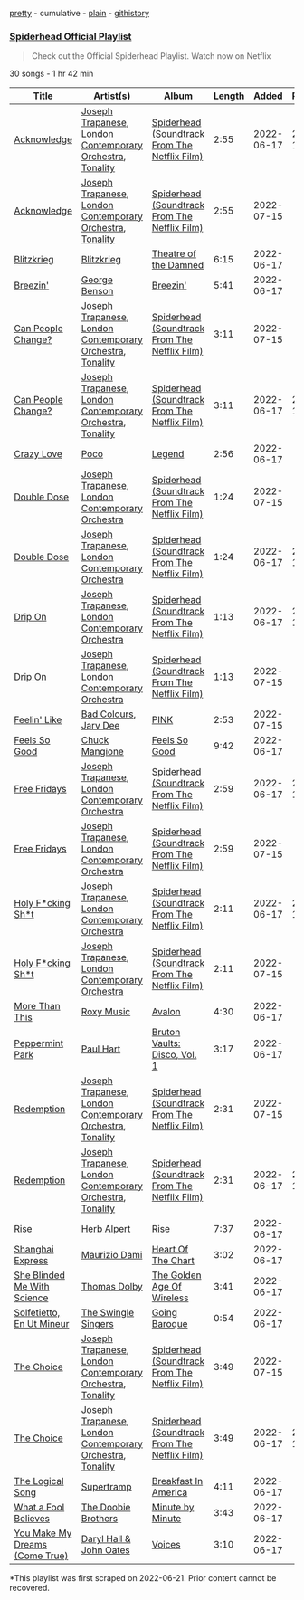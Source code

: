 [pretty](/playlists/pretty/37i9dQZF1DX67KMeDsV7oL.md) - cumulative - [plain](/playlists/plain/37i9dQZF1DX67KMeDsV7oL) - [githistory](https://github.githistory.xyz/mackorone/spotify-playlist-archive/blob/main/playlists/plain/37i9dQZF1DX67KMeDsV7oL)

### [Spiderhead Official Playlist](https://open.spotify.com/playlist/37i9dQZF1DX67KMeDsV7oL)

> Check out the Official Spiderhead Playlist\. Watch now on Netflix

30 songs - 1 hr 42 min

| Title | Artist(s) | Album | Length | Added | Removed |
|---|---|---|---|---|---|
| [Acknowledge](https://open.spotify.com/track/6AAPmMobhOjWC4NxWaMJXg) | [Joseph Trapanese](https://open.spotify.com/artist/566MlWaCa63jvMZV9YMj3V), [London Contemporary Orchestra](https://open.spotify.com/artist/1Uw2tN8RWQAKO3jtsqIJ8M), [Tonality](https://open.spotify.com/artist/5pcicNTH7aIJujRAA7WFXg) | [Spiderhead \(Soundtrack From The Netflix Film\)](https://open.spotify.com/album/5haACGpU0WzL5FkCUr6YGI) | 2:55 | 2022-06-17 | 2022-11-17 |
| [Acknowledge](https://open.spotify.com/track/6AtN9KdBTK7sWN8RXpBnhM) | [Joseph Trapanese](https://open.spotify.com/artist/566MlWaCa63jvMZV9YMj3V), [London Contemporary Orchestra](https://open.spotify.com/artist/1Uw2tN8RWQAKO3jtsqIJ8M), [Tonality](https://open.spotify.com/artist/5pcicNTH7aIJujRAA7WFXg) | [Spiderhead \(Soundtrack From The Netflix Film\)](https://open.spotify.com/album/3rVjprfO2nB269ciVVYy3b) | 2:55 | 2022-07-15 |  |
| [Blitzkrieg](https://open.spotify.com/track/3VE7vUZ8Hcg4WtlrVwXwWl) | [Blitzkrieg](https://open.spotify.com/artist/54vbdnaHSULmWN0qWSzACT) | [Theatre of the Damned](https://open.spotify.com/album/67On08o0cKjvP0KD291DTU) | 6:15 | 2022-06-17 |  |
| [Breezin'](https://open.spotify.com/track/1m3BAsNsQAaSNMD2M6vlKY) | [George Benson](https://open.spotify.com/artist/4N8BwYTEC6XqykGvXXlmfv) | [Breezin'](https://open.spotify.com/album/1ei5QjnfB7PHINJOH8Gft5) | 5:41 | 2022-06-17 |  |
| [Can People Change?](https://open.spotify.com/track/2miq5hMHVjZWNiSBsLPl7i) | [Joseph Trapanese](https://open.spotify.com/artist/566MlWaCa63jvMZV9YMj3V), [London Contemporary Orchestra](https://open.spotify.com/artist/1Uw2tN8RWQAKO3jtsqIJ8M), [Tonality](https://open.spotify.com/artist/5pcicNTH7aIJujRAA7WFXg) | [Spiderhead \(Soundtrack From The Netflix Film\)](https://open.spotify.com/album/3rVjprfO2nB269ciVVYy3b) | 3:11 | 2022-07-15 |  |
| [Can People Change?](https://open.spotify.com/track/3AYs78JSa3FgmQxTtNyrQi) | [Joseph Trapanese](https://open.spotify.com/artist/566MlWaCa63jvMZV9YMj3V), [London Contemporary Orchestra](https://open.spotify.com/artist/1Uw2tN8RWQAKO3jtsqIJ8M), [Tonality](https://open.spotify.com/artist/5pcicNTH7aIJujRAA7WFXg) | [Spiderhead \(Soundtrack From The Netflix Film\)](https://open.spotify.com/album/5haACGpU0WzL5FkCUr6YGI) | 3:11 | 2022-06-17 | 2022-11-17 |
| [Crazy Love](https://open.spotify.com/track/4l6uTQ4A2eWZrOzjgm1bey) | [Poco](https://open.spotify.com/artist/0fyqyjD7pbaVzbu94ylWQR) | [Legend](https://open.spotify.com/album/5pC3jEw11eiVY5Vi9z1ooi) | 2:56 | 2022-06-17 |  |
| [Double Dose](https://open.spotify.com/track/1I23vgmn6gjaSaeRts1EV2) | [Joseph Trapanese](https://open.spotify.com/artist/566MlWaCa63jvMZV9YMj3V), [London Contemporary Orchestra](https://open.spotify.com/artist/1Uw2tN8RWQAKO3jtsqIJ8M) | [Spiderhead \(Soundtrack From The Netflix Film\)](https://open.spotify.com/album/3rVjprfO2nB269ciVVYy3b) | 1:24 | 2022-07-15 |  |
| [Double Dose](https://open.spotify.com/track/6ufiWSDtrSMSoZVF5gPmJf) | [Joseph Trapanese](https://open.spotify.com/artist/566MlWaCa63jvMZV9YMj3V), [London Contemporary Orchestra](https://open.spotify.com/artist/1Uw2tN8RWQAKO3jtsqIJ8M) | [Spiderhead \(Soundtrack From The Netflix Film\)](https://open.spotify.com/album/5haACGpU0WzL5FkCUr6YGI) | 1:24 | 2022-06-17 | 2022-11-17 |
| [Drip On](https://open.spotify.com/track/4hhFueieNdbLnYyHg0FHN9) | [Joseph Trapanese](https://open.spotify.com/artist/566MlWaCa63jvMZV9YMj3V), [London Contemporary Orchestra](https://open.spotify.com/artist/1Uw2tN8RWQAKO3jtsqIJ8M) | [Spiderhead \(Soundtrack From The Netflix Film\)](https://open.spotify.com/album/5haACGpU0WzL5FkCUr6YGI) | 1:13 | 2022-06-17 | 2022-11-18 |
| [Drip On](https://open.spotify.com/track/6XH9XIIfWuxl8UzyM1MzLJ) | [Joseph Trapanese](https://open.spotify.com/artist/566MlWaCa63jvMZV9YMj3V), [London Contemporary Orchestra](https://open.spotify.com/artist/1Uw2tN8RWQAKO3jtsqIJ8M) | [Spiderhead \(Soundtrack From The Netflix Film\)](https://open.spotify.com/album/3rVjprfO2nB269ciVVYy3b) | 1:13 | 2022-07-15 |  |
| [Feelin' Like](https://open.spotify.com/track/0mx1gpysb3usa8UsG40icX) | [Bad Colours](https://open.spotify.com/artist/0x3KkCJuve7n51ThZGNAIX), [Jarv Dee](https://open.spotify.com/artist/1sAKNLVFmAmxaurWLdmu1u) | [PINK](https://open.spotify.com/album/3GJYlM5Q1cD4I1G2MbIKyE) | 2:53 | 2022-07-15 |  |
| [Feels So Good](https://open.spotify.com/track/2M7EflZCPCqqRLB9hy5MDy) | [Chuck Mangione](https://open.spotify.com/artist/2MMaIlHd8UvDW0mVRAncD6) | [Feels So Good](https://open.spotify.com/album/5w0p1F0Q1wBqsX2UiX6CCD) | 9:42 | 2022-06-17 |  |
| [Free Fridays](https://open.spotify.com/track/7rywJRCE0hIWh3VzkBHXVd) | [Joseph Trapanese](https://open.spotify.com/artist/566MlWaCa63jvMZV9YMj3V), [London Contemporary Orchestra](https://open.spotify.com/artist/1Uw2tN8RWQAKO3jtsqIJ8M) | [Spiderhead \(Soundtrack From The Netflix Film\)](https://open.spotify.com/album/5haACGpU0WzL5FkCUr6YGI) | 2:59 | 2022-06-17 | 2022-11-17 |
| [Free Fridays](https://open.spotify.com/track/7xIKiLeUmppBNafhGslWZK) | [Joseph Trapanese](https://open.spotify.com/artist/566MlWaCa63jvMZV9YMj3V), [London Contemporary Orchestra](https://open.spotify.com/artist/1Uw2tN8RWQAKO3jtsqIJ8M) | [Spiderhead \(Soundtrack From The Netflix Film\)](https://open.spotify.com/album/3rVjprfO2nB269ciVVYy3b) | 2:59 | 2022-07-15 |  |
| [Holy F\*cking Sh\*t](https://open.spotify.com/track/4yzTjl4ty6k2KSQ9JCd2fc) | [Joseph Trapanese](https://open.spotify.com/artist/566MlWaCa63jvMZV9YMj3V), [London Contemporary Orchestra](https://open.spotify.com/artist/1Uw2tN8RWQAKO3jtsqIJ8M) | [Spiderhead \(Soundtrack From The Netflix Film\)](https://open.spotify.com/album/5haACGpU0WzL5FkCUr6YGI) | 2:11 | 2022-06-17 | 2022-11-17 |
| [Holy F\*cking Sh\*t](https://open.spotify.com/track/5LluUL5DNaTOzgu82kqnA8) | [Joseph Trapanese](https://open.spotify.com/artist/566MlWaCa63jvMZV9YMj3V), [London Contemporary Orchestra](https://open.spotify.com/artist/1Uw2tN8RWQAKO3jtsqIJ8M) | [Spiderhead \(Soundtrack From The Netflix Film\)](https://open.spotify.com/album/3rVjprfO2nB269ciVVYy3b) | 2:11 | 2022-07-15 |  |
| [More Than This](https://open.spotify.com/track/6N7gPTru90HYLRUIVDQ185) | [Roxy Music](https://open.spotify.com/artist/3fhOTtm0LBJ3Ojn4hIljLo) | [Avalon](https://open.spotify.com/album/3JXODSjT9mUz2lIb4YIErw) | 4:30 | 2022-06-17 |  |
| [Peppermint Park](https://open.spotify.com/track/3T8euNLupr0hwqS1oEITjt) | [Paul Hart](https://open.spotify.com/artist/6HqDg6DeGjz0SgqEEEEmVu) | [Bruton Vaults: Disco, Vol\. 1](https://open.spotify.com/album/68w7yR6DkhU0OL9EXeeEbK) | 3:17 | 2022-06-17 |  |
| [Redemption](https://open.spotify.com/track/29LgQnYZLzkpNRrMNbevpV) | [Joseph Trapanese](https://open.spotify.com/artist/566MlWaCa63jvMZV9YMj3V), [London Contemporary Orchestra](https://open.spotify.com/artist/1Uw2tN8RWQAKO3jtsqIJ8M), [Tonality](https://open.spotify.com/artist/5pcicNTH7aIJujRAA7WFXg) | [Spiderhead \(Soundtrack From The Netflix Film\)](https://open.spotify.com/album/3rVjprfO2nB269ciVVYy3b) | 2:31 | 2022-07-15 |  |
| [Redemption](https://open.spotify.com/track/3Tqd7D4DjwboPzsoAYOQg5) | [Joseph Trapanese](https://open.spotify.com/artist/566MlWaCa63jvMZV9YMj3V), [London Contemporary Orchestra](https://open.spotify.com/artist/1Uw2tN8RWQAKO3jtsqIJ8M), [Tonality](https://open.spotify.com/artist/5pcicNTH7aIJujRAA7WFXg) | [Spiderhead \(Soundtrack From The Netflix Film\)](https://open.spotify.com/album/5haACGpU0WzL5FkCUr6YGI) | 2:31 | 2022-06-17 | 2022-11-17 |
| [Rise](https://open.spotify.com/track/1TsmHRIXvMTLP7Vu53XsUV) | [Herb Alpert](https://open.spotify.com/artist/1PqdKx88nAgPolRy079lMl) | [Rise](https://open.spotify.com/album/7HY0aAzDNhAqmFHATtABPY) | 7:37 | 2022-06-17 |  |
| [Shanghai Express](https://open.spotify.com/track/5oqDSbyHSMKSQocnTx6U28) | [Maurizio Dami](https://open.spotify.com/artist/5TVeAJmehYn5Feb2mojsAF) | [Heart Of The Chart](https://open.spotify.com/album/2tlyQK9gIlVCbunjrPFOHH) | 3:02 | 2022-06-17 |  |
| [She Blinded Me With Science](https://open.spotify.com/track/6HYf9ZEZKuxy581QVmYA6c) | [Thomas Dolby](https://open.spotify.com/artist/2Uz58cSxlJgefDaSikxYQ7) | [The Golden Age Of Wireless](https://open.spotify.com/album/3V177EgHtR65iBY1NHZxp4) | 3:41 | 2022-06-17 |  |
| [Solfetietto, En Ut Mineur](https://open.spotify.com/track/5BGe92r3hyLf14Uq3ea5mA) | [The Swingle Singers](https://open.spotify.com/artist/2Rn34e82tV2YfbLfP1omlS) | [Going Baroque](https://open.spotify.com/album/6EbmD7EGlv0qeWQxz3Wghl) | 0:54 | 2022-06-17 |  |
| [The Choice](https://open.spotify.com/track/3PWiblBy88zcwbzIXXZOuS) | [Joseph Trapanese](https://open.spotify.com/artist/566MlWaCa63jvMZV9YMj3V), [London Contemporary Orchestra](https://open.spotify.com/artist/1Uw2tN8RWQAKO3jtsqIJ8M), [Tonality](https://open.spotify.com/artist/5pcicNTH7aIJujRAA7WFXg) | [Spiderhead \(Soundtrack From The Netflix Film\)](https://open.spotify.com/album/3rVjprfO2nB269ciVVYy3b) | 3:49 | 2022-07-15 |  |
| [The Choice](https://open.spotify.com/track/6uIpCAvWH0OniWOLz3L6oL) | [Joseph Trapanese](https://open.spotify.com/artist/566MlWaCa63jvMZV9YMj3V), [London Contemporary Orchestra](https://open.spotify.com/artist/1Uw2tN8RWQAKO3jtsqIJ8M), [Tonality](https://open.spotify.com/artist/5pcicNTH7aIJujRAA7WFXg) | [Spiderhead \(Soundtrack From The Netflix Film\)](https://open.spotify.com/album/5haACGpU0WzL5FkCUr6YGI) | 3:49 | 2022-06-17 | 2022-11-18 |
| [The Logical Song](https://open.spotify.com/track/2IOeOJyiuzwF8BRAK9jJyj) | [Supertramp](https://open.spotify.com/artist/3JsMj0DEzyWc0VDlHuy9Bx) | [Breakfast In America](https://open.spotify.com/album/7i75GRwJbhDDiLi2uQHTtZ) | 4:11 | 2022-06-17 |  |
| [What a Fool Believes](https://open.spotify.com/track/2yBVeksU2EtrPJbTu4ZslK) | [The Doobie Brothers](https://open.spotify.com/artist/39T6qqI0jDtSWWioX8eGJz) | [Minute by Minute](https://open.spotify.com/album/7je2uv9QBH65HhADDZitbB) | 3:43 | 2022-06-17 |  |
| [You Make My Dreams \(Come True\)](https://open.spotify.com/track/4o6BgsqLIBViaGVbx5rbRk) | [Daryl Hall & John Oates](https://open.spotify.com/artist/77tT1kLj6mCWtFNqiOmP9H) | [Voices](https://open.spotify.com/album/4LniALl9S6YedTFdiZWOMS) | 3:10 | 2022-06-17 |  |

\*This playlist was first scraped on 2022-06-21. Prior content cannot be recovered.
